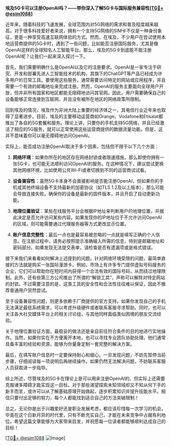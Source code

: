 **埃及5G卡可以注册OpenAI吗？——带你深入了解5G卡与国际服务兼容性[[TG💪+ @esim1088](https://t.me/s/esim1088)]**

近年来，随着科技的飞速发展，全球范围内对5G网络的需求和普及程度越来越高。对于很多科技爱好者来说，拥有一个支持5G网络的SIM卡不仅是一种身份象征，更是一种享受高速互联网体验的方式。然而，在埃及，不少用户在尝试使用本地运营商提供的5G卡时，遇到了一些问题，比如能否注册国际服务，尤其是像OpenAI这样的全球知名人工智能平台。那么，埃及的5G卡到底能不能注册OpenAI呢？让我们一起来深入探讨一下。

首先，我们需要明确什么是OpenAI以及它的注册要求。OpenAI是一家专注于研究、开发和部署先进人工智能技术的机构，其旗下的ChatGPT等产品已经成为许多用户的日常工具。要使用这些服务，通常需要访问特定的网站或应用程序，并且需要一个有效的邮箱地址来完成注册。然而，OpenAI的服务主要面向全球用户开放，但并非所有国家和地区都能无阻碍地访问其官网。因此，用户需要确保自己的设备能够正常连接到互联网，并且没有被所在地区的网络政策所限制。

回到埃及的情况，埃及作为非洲大陆上重要的经济体之一，其电信行业近年来也取得了显著进步。目前，埃及的主要移动运营商如Orange、Vodafone和Etisalat都推出了各自的5G套餐和服务。理论上讲，只要你的手机支持5G网络，并且已经激活了相应的5G服务，就可以正常使用这些运营商提供的数据流量功能。但是，这并不意味着你可以毫无障碍地访问OpenAI。

实际上，能否成功注册OpenAI取决于多个因素，包括但不限于以下几个方面：

1. **网络环境**：如果你所在的地区存在网络封锁或者限速措施，那么即使你拥有一张5G卡，也可能无法顺利访问OpenAI的服务。在这种情况下，建议尝试更换其他网络环境，比如使用公共Wi-Fi或者切换到不同的运营商试试看。

2. **设备兼容性**：虽然5G卡本身不会直接影响是否能注册OpenAI，但如果你的手机或其他终端设备不支持最新的加密协议（如TLS 1.2及以上版本），那么可能会导致连接失败。确保你的设备是最新的固件版本，并且开启了自动更新功能。

3. **地理位置验证**：某些在线服务平台会根据IP地址来判断用户的地理位置，并据此决定是否允许访问某些内容。如果发现你的IP地址位于不允许访问OpenAI的区域，则可能需要通过代理服务器等方式更改显示位置。

4. **账户信息完整性**：最后一点也是最容易被忽略的一点就是填写正确的个人信息。在注册过程中，请务必按照提示准确输入所需的信息，特别是邮箱地址和密码部分。如果发现无法提交表单，请检查是否有遗漏项或是格式错误。

接下来我们来看看如何解决上述提到的问题。针对网络环境受限的问题，最简单直接的方法就是购买一张国际漫游卡。例如，市场上有许多专门提供虚拟号码服务的企业，它们可以帮助你在短时间内获得一个合法有效的国际号码，从而绕过地理限制。此外，还有些第三方公司推出了所谓的“解锁工具”，声称可以解除对特定网站的封锁。不过需要注意的是，这类工具的安全性和合法性往往难以保证，因此不推荐普通用户贸然尝试。

至于设备兼容性问题，则更多依赖于厂商提供的官方支持。如果你发现自己的手机无法满足最低系统需求，可以考虑升级硬件或者联系客服寻求帮助。同时，也可以关注各大社交媒体平台上的相关讨论组，与其他同样面临类似困境的朋友交流经验。

关于地理位置验证方面，最稳妥的做法还是亲自前往符合条件的目的地进行实地操作。当然，如果你实在不方便离开本地，也可以寻找专业团队协助处理。他们通常具备丰富的经验和资源，能够为你量身定制一套完整的解决方案。

最后，在填写账户信息时一定要保持耐心和细心。一旦发现问题，不妨先暂停当前步骤，仔细阅读每一项说明后再继续操作。如果仍然无法解决问题，不妨联系客服人员获取进一步指导。

综上所述，尽管埃及的5G卡在理论上是可以用来注册OpenAI的，但实际上还需要克服诸多障碍才能实现这一目标。对于那些渴望探索未知领域却又不知从何下手的新手而言，或许可以从了解基础原理开始做起，逐步积累知识并提升技能水平。相信只要付出足够的努力，每个人都能找到适合自己的方法突破限制！

总之，无论你是出于兴趣爱好还是职业发展考虑，都应该珍惜每一次学习的机会。毕竟在这个日新月异的时代里，只有不断充实自己，才能在未来竞争中占据有利地位。希望这篇文章能够为大家带来启发，并祝愿每一位读者都能够顺利达成自己的目标！

[[TG💪+ @esim1088](https://t.me/s/esim1088) ![Image](https://i.postimg.cc/4NQfJmqS/Snipaste-2025-05-13-00-14-12.png)]